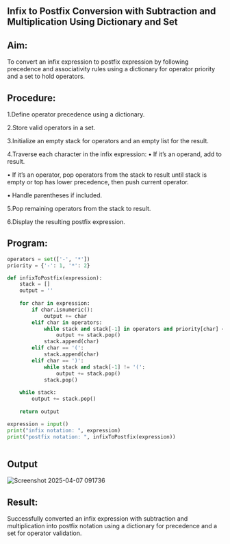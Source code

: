 ## Infix to Postfix Conversion with Subtraction and Multiplication Using Dictionary and Set

## Aim:
To convert an infix expression to postfix expression by following precedence and associativity rules using a dictionary for operator priority and a set to hold operators.
## Procedure:

1.Define operator precedence using a dictionary.

2.Store valid operators in a set.

3.Initialize an empty stack for operators and an empty list for the result.

4.Traverse each character in the infix expression:
 • If it’s an operand, add to result.

 • If it’s an operator, pop operators from the stack to result until stack is empty or top has lower precedence, then push current operator.

 • Handle parentheses if included.
  

5.Pop remaining operators from the stack to result.

6.Display the resulting postfix expression.

## Program:
```python
operators = set(['-', '*'])
priority = {'-': 1, '*': 2}

def infixToPostfix(expression):
    stack = []
    output = ''
    
    for char in expression:
        if char.isnumeric():
            output += char
        elif char in operators:
            while stack and stack[-1] in operators and priority[char] <= priority[stack[-1]]:
                output += stack.pop()
            stack.append(char)
        elif char == '(':
            stack.append(char)
        elif char == ')':
            while stack and stack[-1] != '(':
                output += stack.pop()
            stack.pop()
    
    while stack:
        output += stack.pop()
    
    return output

expression = input()
print("infix notation: ", expression)
print("postfix notation: ", infixToPostfix(expression))



```
## Output

![Screenshot 2025-04-07 091736](https://github.com/user-attachments/assets/0b119945-fbd2-4038-8ef1-3a5fba656114)



## Result:
Successfully converted an infix expression with subtraction and multiplication into postfix notation using a dictionary for precedence and a set for operator validation.
